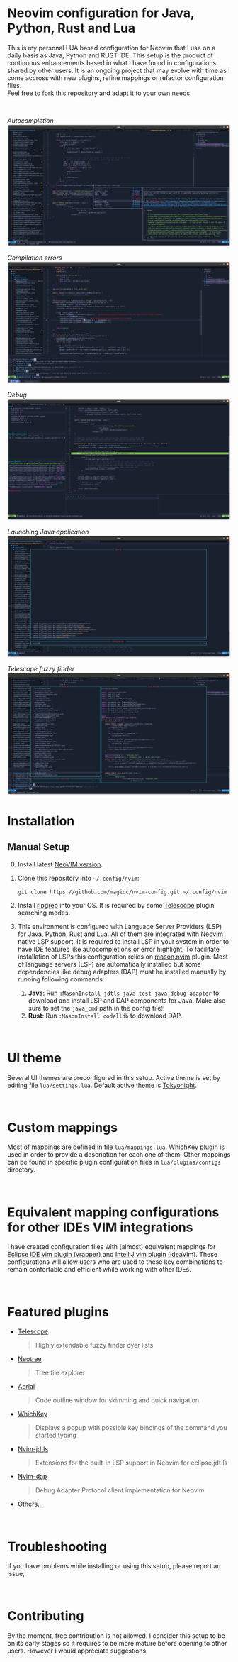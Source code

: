 # Neovim configuration for Java, Python, Rust and Lua

This is my personal LUA based configuration for Neovim that I use on a daily basis as Java, Python and RUST IDE. This setup is the product of continuous enhancements based in what I have found in configurations shared by other users. It is an ongoing project that may evolve with time as I come accross with new plugins, refine mappings or refactor configuration files.<br>Feel free to fork this repository and adapt it to your own needs.

<br>

*Autocompletion*
![lsp autocompletion](./screenshots/nvim_lsp_cmp.png?raw=true)

*Compilation errors*
![lsp autocompletion](./screenshots/nvim_lsp_errors.png?raw=true)

*Debug*
![lsp autocompletion](./screenshots/nvim_dap.png?raw=true)

*Launching Java application*
![lsp autocompletion](./screenshots/nvim_java_launch.png?raw=true)

*Telescope fuzzy finder*
![telecope usage](./screenshots/nvim_telescope.png?raw=true)

# Installation
## Manual Setup
0. Install latest [NeoVIM version](https://github.com/neovim/neovim/wiki/Installing-Neovim). 
1. Clone this repository into `~/.config/nvim`:
    ```
    git clone https://github.com/magidc/nvim-config.git ~/.config/nvim
    ```
2. Install [ripgrep](https://github.com/BurntSushi/ripgrep) into your OS. It is required by some [Telescope](https://github.com/nvim-telescope/telescope.nvim) plugin searching modes.

3. This environment is configured with Language Server Providers (LSP) for Java, Python, Rust and Lua. All of them are integrated with Neovim native LSP support. It is required to install LSP in your system in order to have IDE features like autocompletions or error highlight. To facilitate installation of LSPs this configuration relies on [mason.nvim](https://github.com/williamboman/mason.nvim#installation) plugin. Most of language servers (LSP) are automatically installed but some dependencies like debug adapters (DAP) must be installed manually by running following commands:
   1. **Java**: Run `:MasonInstall jdtls java-test java-debug-adapter` to download and install LSP and DAP components for Java. Make also sure to set the `java_cmd` path in the config file!!
   2. **Rust**: Run `:MasonInstall codelldb` to download DAP.
<br>

# UI theme
Several UI themes are preconfigured in this setup. Active theme is set by editing file `lua/settings.lua`.
Default active theme is [Tokyonight](https://github.com/folke/tokyonight.nvim).

<br>

# Custom mappings
Most of mappings are defined in file `lua/mappings.lua`. WhichKey plugin is used in order to provide a description for each one of them.
Other mappings can be found in specific plugin configuration files in `lua/plugins/configs` directory.

<br>

# Equivalent mapping configurations for other IDEs VIM integrations
I have created configuration files with (almost) equivalent mappings for [Eclipse IDE vim plugin (vrapper)](https://github.com/magidc/dotfiles/blob/master/.vrapperrc) and [IntelliJ vim plugin (ideaVim)](https://github.com/magidc/dotfiles/blob/master/jetbrains/.ideavimrc).
These configurations will allow users who are used to these key combinations to remain confortable and efficient while working with other IDEs.

<br>

# Featured plugins
* [Telescope](https://github.com/nvim-telescope/telescope.nvim)
    > Highly extendable fuzzy finder over lists
* [Neotree](https://github.com/nvim-neo-tree/neo-tree.nvim)
    > Tree file explorer 
* [Aerial](https://github.com/stevearc/aerial.nvim)
    > Code outline window for skimming and quick navigation
* [WhichKey](https://github.com/folke/which-key.nvim)
    > Displays a popup with possible key bindings of the command you started typing
* [Nvim-jdtls](https://github.com/mfussenegger/nvim-jdtls)
    > Extensions for the built-in LSP support in Neovim for eclipse.jdt.ls
* [Nvim-dap](https://github.com/mfussenegger/nvim-dap)
    > Debug Adapter Protocol client implementation for Neovim
* Others...

<br>

# Troubleshooting
If you have problems while installing or using this setup, please report an issue, 

<br>

# Contributing
By the moment, free contribution is not allowed. I consider this setup to be on its early stages so it requires to be more mature before opening to other users. However I would appreciate suggestions.

